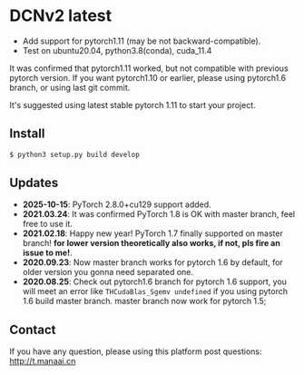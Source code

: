 # DCNv2 latest

- Add support for pytorch1.11 (may be not backward-compatible). 
- Test on ubuntu20.04, python3.8(conda), cuda_11.4

It was confirmed that pytorch1.11 worked, but not compatible with previous pytorch version. If you want pytorch1.10 or earlier, please using pytorch1.6 branch, or using last git commit.

It's suggested using latest stable pytorch 1.11 to start your project.


## Install

```bash
$ python3 setup.py build develop
```

## Updates
- **2025-10-15**: PyTorch 2.8.0+cu129 support added.
- **2021.03.24**: It was confirmed PyTorch 1.8 is OK with master branch, feel free to use it.
- **2021.02.18**: Happy new year! PyTorch 1.7 finally supported on master branch! **for lower version theoretically also works, if not, pls fire an issue to me!**.
- **2020.09.23**: Now master branch works for pytorch 1.6 by default, for older version you gonna need separated one.
- **2020.08.25**: Check out pytorch1.6 branch for pytorch 1.6 support, you will meet an error like `THCudaBlas_Sgemv undefined` if you using pytorch 1.6 build master branch. master branch now work for pytorch 1.5;

## Contact

If you have any question, please using this platform post questions: http://t.manaai.cn
